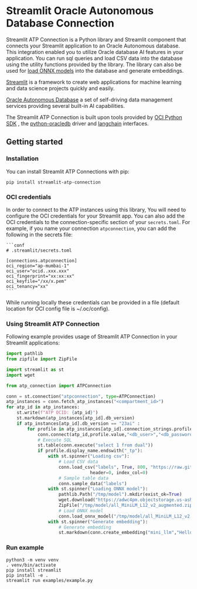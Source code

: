 # Streamlit Oracle Autonomous Database Connection

Streamlit ATP Connection is a Python library and Streamlit component that connects your Streamlit application to an Oracle Autonomous database. This integration enabled you to utilize Oracle database AI features in your application. You can run sql queries and load CSV data into the database using the utility functions provided by the library. The library can also be used for [load ONNX models](https://docs.oracle.com/en/database/oracle/oracle-database/23/vecse/import-onnx-models-oracle-database-end-end-example.html) into the database and generate embeddings. 

[Streamlit](https://streamlit.io) is a framework to create web applications for machine learning and data science projects quickly and easily.

[Oracle Autonomous Database](https://www.oracle.com/in/autonomous-database/) a set of self-driving data management services providing several built-in AI capabilities. 

The Streamlit ATP Connection is built upon tools provided by [OCI Python SDK](https://github.com/oracle/oci-python-sdk) , the [python-oracledb](https://oracle.github.io/python-oracledb/) driver and [langchain](https://python.langchain.com/docs/concepts/) interfaces.

## Getting started

### Installation

You can install Streamlit ATP Connections with pip:

```shell
pip install streamlit-atp-connection
```

### OCI credentials

In order to connect to the ATP instances using this library, You will need to configure the OCI credentials for your Streamlit app. 
You can also add the OCI credentials to the connection-specific section of your `secrets.toml`. For example, if you name your connection `atpconnection`, you can add the following in the secrets file:

    ```conf
    # .streamlit/secrets.toml

    [connections.atpconnection]
    oci_region="ap-mumbai-1"
    oci_user="ocid..xxx.xxx"
    oci_fingerprint="xx:xx:xx"
    oci_keyfile="/xx/x.pem"
    oci_tenancy="xx"
    ```

While running locally these credentials can be provided in a file (default location for OCI config file is ~/.oc/config).

### Using Streamlit ATP Connection

Following example provides usage of Streamlit ATP Connection in your Streamlit applications:

```python
import pathlib
from zipfile import ZipFile

import streamlit as st
import wget

from atp_connection import ATPConnection

conn = st.connection("atpconnection", type=ATPConnection)
atp_instances = conn.fetch_atp_instances("<compartment_id>")
for atp_id in atp_instances:
    st.write(f"ATP OCID: {atp_id}")
    st.markdown(atp_instances[atp_id].db_version)
    if atp_instances[atp_id].db_version == "23ai" :
        for profile in atp_instances[atp_id].connection_strings.profiles:
            conn.connect(atp_id,profile.value,"<db_user>","<db_password>")
            # Execute SQL
            st.table(conn.execute("select 1 from dual"))
            if profile.display_name.endswith("_tp"):
                with st.spinner("Loading csv"):
                    # Load CSV data
                    conn.load_csv("labels", True, 800, "https://raw.githubusercontent.com/wayfair/WANDS/main/dataset/label.csv",sep="\t",
                                header=0, index_col=0)
                    # Sample table data
                    conn.sample_data("labels")
                with st.spinner("Loading ONNX model"):
                    pathlib.Path("/tmp/model").mkdir(exist_ok=True)
                    wget.download("https://adwc4pm.objectstorage.us-ashburn-1.oci.customer-oci.com/p/VBRD9P8ZFWkKvnfhrWxkpPe8K03-JIoM5h_8EJyJcpE80c108fuUjg7R5L5O7mMZ/n/adwc4pm/b/OML-Resources/o/all_MiniLM_L12_v2_augmented.zip", "/tmp/model")
                    ZipFile("/tmp/model/all_MiniLM_L12_v2_augmented.zip").extractall("/tmp/model")
                    # Load ONNX model
                    conn.load_onnx_model("/tmp/model/all_MiniLM_L12_v2.onnx","mini_llm")
                with st.spinner("Generate embedding"):
                    # Generate embedding
                    st.markdown(conn.create_embedding("mini_llm","Hello World!"))
```

### Run example

```shell
python3 -m venv venv
. venv/bin/activate
pip install streamlit
pip install -e .
streamlit run examples/example.py
```